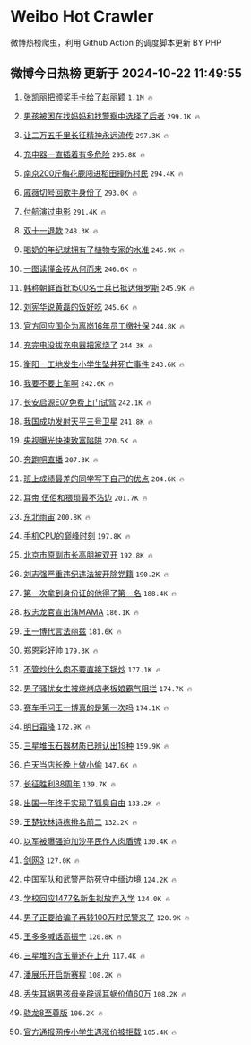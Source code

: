 # Weibo Hot Crawler 



微博热榜爬虫，利用 Github Action 的调度脚本更新 BY PHP 


## 微博今日热榜 更新于 2024-10-22 11:49:55 
1. [张凯丽把颁奖手卡给了赵丽颖](https://s.weibo.com/weibo?q=%E5%BC%A0%E5%87%AF%E4%B8%BD%E6%8A%8A%E9%A2%81%E5%A5%96%E6%89%8B%E5%8D%A1%E7%BB%99%E4%BA%86%E8%B5%B5%E4%B8%BD%E9%A2%96&t=31&band_rank=1&Refer=top) `1.1M 🔥` 

1. [男孩被困在找妈妈和找警察中选择了后者](https://s.weibo.com/weibo?q=%23%E7%94%B7%E5%AD%A9%E8%A2%AB%E5%9B%B0%E5%9C%A8%E6%89%BE%E5%A6%88%E5%A6%88%E5%92%8C%E6%89%BE%E8%AD%A6%E5%AF%9F%E4%B8%AD%E9%80%89%E6%8B%A9%E4%BA%86%E5%90%8E%E8%80%85%23&t=31&band_rank=2&Refer=top) `299.1K 🔥` 

1. [让二万五千里长征精神永远流传](https://s.weibo.com/weibo?q=%23%E8%AE%A9%E4%BA%8C%E4%B8%87%E4%BA%94%E5%8D%83%E9%87%8C%E9%95%BF%E5%BE%81%E7%B2%BE%E7%A5%9E%E6%B0%B8%E8%BF%9C%E6%B5%81%E4%BC%A0%23&t=31&band_rank=3&Refer=top) `297.3K 🔥` 

1. [充电器一直插着有多危险](https://s.weibo.com/weibo?q=%23%E5%85%85%E7%94%B5%E5%99%A8%E4%B8%80%E7%9B%B4%E6%8F%92%E7%9D%80%E6%9C%89%E5%A4%9A%E5%8D%B1%E9%99%A9%23&t=31&band_rank=4&Refer=top) `295.8K 🔥` 

1. [南京200斤梅花鹿闯进稻田撞伤村民](https://s.weibo.com/weibo?q=%23%E5%8D%97%E4%BA%AC200%E6%96%A4%E6%A2%85%E8%8A%B1%E9%B9%BF%E9%97%AF%E8%BF%9B%E7%A8%BB%E7%94%B0%E6%92%9E%E4%BC%A4%E6%9D%91%E6%B0%91%23&t=31&band_rank=5&Refer=top) `294.4K 🔥` 

1. [戚薇切号回歌手身份了](https://s.weibo.com/weibo?q=%23%E6%88%9A%E8%96%87%E5%88%87%E5%8F%B7%E5%9B%9E%E6%AD%8C%E6%89%8B%E8%BA%AB%E4%BB%BD%E4%BA%86%23&t=31&band_rank=6&Refer=top) `293.0K 🔥` 

1. [付航演过电影](https://s.weibo.com/weibo?q=%23%E4%BB%98%E8%88%AA%E6%BC%94%E8%BF%87%E7%94%B5%E5%BD%B1%23&t=31&band_rank=7&Refer=top) `291.4K 🔥` 

1. [双十一退款](https://s.weibo.com/weibo?q=%23%E5%8F%8C%E5%8D%81%E4%B8%80%E9%80%80%E6%AC%BE%23&t=31&band_rank=8&Refer=top) `248.3K 🔥` 

1. [喝奶的年纪就拥有了植物专家的水准](https://s.weibo.com/weibo?q=%23%E5%96%9D%E5%A5%B6%E7%9A%84%E5%B9%B4%E7%BA%AA%E5%B0%B1%E6%8B%A5%E6%9C%89%E4%BA%86%E6%A4%8D%E7%89%A9%E4%B8%93%E5%AE%B6%E7%9A%84%E6%B0%B4%E5%87%86%23&t=31&band_rank=9&Refer=top) `246.9K 🔥` 

1. [一图读懂金砖从何而来](https://s.weibo.com/weibo?q=%23%E4%B8%80%E5%9B%BE%E8%AF%BB%E6%87%82%E9%87%91%E7%A0%96%E4%BB%8E%E4%BD%95%E8%80%8C%E6%9D%A5%23&t=31&band_rank=10&Refer=top) `246.6K 🔥` 

1. [韩称朝鲜首批1500名士兵已抵达俄罗斯](https://s.weibo.com/weibo?q=%23%E9%9F%A9%E7%A7%B0%E6%9C%9D%E9%B2%9C%E9%A6%96%E6%89%B91500%E5%90%8D%E5%A3%AB%E5%85%B5%E5%B7%B2%E6%8A%B5%E8%BE%BE%E4%BF%84%E7%BD%97%E6%96%AF%23&t=31&band_rank=11&Refer=top) `245.9K 🔥` 

1. [刘宪华说黄磊的饭好吃](https://s.weibo.com/weibo?q=%23%E5%88%98%E5%AE%AA%E5%8D%8E%E8%AF%B4%E9%BB%84%E7%A3%8A%E7%9A%84%E9%A5%AD%E5%A5%BD%E5%90%83%23&t=31&band_rank=12&Refer=top) `245.6K 🔥` 

1. [官方回应国企为离岗16年员工缴社保](https://s.weibo.com/weibo?q=%23%E5%AE%98%E6%96%B9%E5%9B%9E%E5%BA%94%E5%9B%BD%E4%BC%81%E4%B8%BA%E7%A6%BB%E5%B2%9716%E5%B9%B4%E5%91%98%E5%B7%A5%E7%BC%B4%E7%A4%BE%E4%BF%9D%23&t=31&band_rank=13&Refer=top) `244.8K 🔥` 

1. [充完电没拔充电器把家烧了](https://s.weibo.com/weibo?q=%23%E5%85%85%E5%AE%8C%E7%94%B5%E6%B2%A1%E6%8B%94%E5%85%85%E7%94%B5%E5%99%A8%E6%8A%8A%E5%AE%B6%E7%83%A7%E4%BA%86%23&t=31&band_rank=14&Refer=top) `244.3K 🔥` 

1. [衡阳一工地发生小学生坠井死亡事件](https://s.weibo.com/weibo?q=%23%E8%A1%A1%E9%98%B3%E4%B8%80%E5%B7%A5%E5%9C%B0%E5%8F%91%E7%94%9F%E5%B0%8F%E5%AD%A6%E7%94%9F%E5%9D%A0%E4%BA%95%E6%AD%BB%E4%BA%A1%E4%BA%8B%E4%BB%B6%23&t=31&band_rank=15&Refer=top) `243.6K 🔥` 

1. [我要不要上车啊](https://s.weibo.com/weibo?q=%23%E6%88%91%E8%A6%81%E4%B8%8D%E8%A6%81%E4%B8%8A%E8%BD%A6%E5%95%8A%23&t=31&band_rank=16&Refer=top) `242.6K 🔥` 

1. [长安启源E07免费上门试驾](https://s.weibo.com/weibo?q=%23%E9%95%BF%E5%AE%89%E5%90%AF%E6%BA%90E07%E5%85%8D%E8%B4%B9%E4%B8%8A%E9%97%A8%E8%AF%95%E9%A9%BE%23&t=31&band_rank=17&Refer=top) `242.1K 🔥` 

1. [我国成功发射天平三号卫星](https://s.weibo.com/weibo?q=%23%E6%88%91%E5%9B%BD%E6%88%90%E5%8A%9F%E5%8F%91%E5%B0%84%E5%A4%A9%E5%B9%B3%E4%B8%89%E5%8F%B7%E5%8D%AB%E6%98%9F%23&t=31&band_rank=18&Refer=top) `241.8K 🔥` 

1. [央视曝光快速致富陷阱](https://s.weibo.com/weibo?q=%23%E5%A4%AE%E8%A7%86%E6%9B%9D%E5%85%89%E5%BF%AB%E9%80%9F%E8%87%B4%E5%AF%8C%E9%99%B7%E9%98%B1%23&t=31&band_rank=19&Refer=top) `220.5K 🔥` 

1. [奔跑吧直播](https://s.weibo.com/weibo?q=%E5%A5%94%E8%B7%91%E5%90%A7%E7%9B%B4%E6%92%AD&t=31&band_rank=20&Refer=top) `207.3K 🔥` 

1. [班上成绩最差的同学写下自己的优点](https://s.weibo.com/weibo?q=%E7%8F%AD%E4%B8%8A%E6%88%90%E7%BB%A9%E6%9C%80%E5%B7%AE%E7%9A%84%E5%90%8C%E5%AD%A6%E5%86%99%E4%B8%8B%E8%87%AA%E5%B7%B1%E7%9A%84%E4%BC%98%E7%82%B9&t=31&band_rank=21&Refer=top) `204.6K 🔥` 

1. [耳帝 伍佰和猥琐最不沾边](https://s.weibo.com/weibo?q=%E8%80%B3%E5%B8%9D%20%E4%BC%8D%E4%BD%B0%E5%92%8C%E7%8C%A5%E7%90%90%E6%9C%80%E4%B8%8D%E6%B2%BE%E8%BE%B9&t=31&band_rank=22&Refer=top) `201.7K 🔥` 

1. [东北雨宙](https://s.weibo.com/weibo?q=%E4%B8%9C%E5%8C%97%E9%9B%A8%E5%AE%99&t=31&band_rank=23&Refer=top) `200.8K 🔥` 

1. [手机CPU的巅峰时刻](https://s.weibo.com/weibo?q=%23%E6%89%8B%E6%9C%BACPU%E7%9A%84%E5%B7%85%E5%B3%B0%E6%97%B6%E5%88%BB%23&t=31&band_rank=24&Refer=top) `197.8K 🔥` 

1. [北京市原副市长高朋被双开](https://s.weibo.com/weibo?q=%23%E5%8C%97%E4%BA%AC%E5%B8%82%E5%8E%9F%E5%89%AF%E5%B8%82%E9%95%BF%E9%AB%98%E6%9C%8B%E8%A2%AB%E5%8F%8C%E5%BC%80%23&t=31&band_rank=25&Refer=top) `192.8K 🔥` 

1. [刘志强严重违纪违法被开除党籍](https://s.weibo.com/weibo?q=%23%E5%88%98%E5%BF%97%E5%BC%BA%E4%B8%A5%E9%87%8D%E8%BF%9D%E7%BA%AA%E8%BF%9D%E6%B3%95%E8%A2%AB%E5%BC%80%E9%99%A4%E5%85%9A%E7%B1%8D%23&t=31&band_rank=26&Refer=top) `190.2K 🔥` 

1. [第一次拿到身份证的他得了第一名](https://s.weibo.com/weibo?q=%23%E7%AC%AC%E4%B8%80%E6%AC%A1%E6%8B%BF%E5%88%B0%E8%BA%AB%E4%BB%BD%E8%AF%81%E7%9A%84%E4%BB%96%E5%BE%97%E4%BA%86%E7%AC%AC%E4%B8%80%E5%90%8D%23&t=31&band_rank=27&Refer=top) `188.4K 🔥` 

1. [权志龙官宣出演MAMA](https://s.weibo.com/weibo?q=%23%E6%9D%83%E5%BF%97%E9%BE%99%E5%AE%98%E5%AE%A3%E5%87%BA%E6%BC%94MAMA%23&t=31&band_rank=28&Refer=top) `186.1K 🔥` 

1. [王一博代言法丽兹](https://s.weibo.com/weibo?q=%E7%8E%8B%E4%B8%80%E5%8D%9A%E4%BB%A3%E8%A8%80%E6%B3%95%E4%B8%BD%E5%85%B9&t=31&band_rank=29&Refer=top) `181.6K 🔥` 

1. [郑恩彩好帅](https://s.weibo.com/weibo?q=%23%E9%83%91%E6%81%A9%E5%BD%A9%E5%A5%BD%E5%B8%85%23&t=31&band_rank=30&Refer=top) `179.3K 🔥` 

1. [不管炒什么肉不要直接下锅炒](https://s.weibo.com/weibo?q=%E4%B8%8D%E7%AE%A1%E7%82%92%E4%BB%80%E4%B9%88%E8%82%89%E4%B8%8D%E8%A6%81%E7%9B%B4%E6%8E%A5%E4%B8%8B%E9%94%85%E7%82%92&t=31&band_rank=31&Refer=top) `177.1K 🔥` 

1. [男子骚扰女生被烧烤店老板娘霸气阻拦](https://s.weibo.com/weibo?q=%23%E7%94%B7%E5%AD%90%E9%AA%9A%E6%89%B0%E5%A5%B3%E7%94%9F%E8%A2%AB%E7%83%A7%E7%83%A4%E5%BA%97%E8%80%81%E6%9D%BF%E5%A8%98%E9%9C%B8%E6%B0%94%E9%98%BB%E6%8B%A6%23&t=31&band_rank=32&Refer=top) `174.7K 🔥` 

1. [赛车手问王一博真的是第一次吗](https://s.weibo.com/weibo?q=%23%E8%B5%9B%E8%BD%A6%E6%89%8B%E9%97%AE%E7%8E%8B%E4%B8%80%E5%8D%9A%E7%9C%9F%E7%9A%84%E6%98%AF%E7%AC%AC%E4%B8%80%E6%AC%A1%E5%90%97%23&t=31&band_rank=33&Refer=top) `174.1K 🔥` 

1. [明日霜降](https://s.weibo.com/weibo?q=%23%E6%98%8E%E6%97%A5%E9%9C%9C%E9%99%8D%23&t=31&band_rank=34&Refer=top) `172.9K 🔥` 

1. [三星堆玉石器材质已辨认出19种](https://s.weibo.com/weibo?q=%23%E4%B8%89%E6%98%9F%E5%A0%86%E7%8E%89%E7%9F%B3%E5%99%A8%E6%9D%90%E8%B4%A8%E5%B7%B2%E8%BE%A8%E8%AE%A4%E5%87%BA19%E7%A7%8D%23&t=31&band_rank=35&Refer=top) `159.9K 🔥` 

1. [白天当店长晚上做小偷](https://s.weibo.com/weibo?q=%23%E7%99%BD%E5%A4%A9%E5%BD%93%E5%BA%97%E9%95%BF%E6%99%9A%E4%B8%8A%E5%81%9A%E5%B0%8F%E5%81%B7%23&t=31&band_rank=36&Refer=top) `147.6K 🔥` 

1. [长征胜利88周年](https://s.weibo.com/weibo?q=%23%E9%95%BF%E5%BE%81%E8%83%9C%E5%88%A988%E5%91%A8%E5%B9%B4%23&t=31&band_rank=37&Refer=top) `139.7K 🔥` 

1. [出国一年终于实现了狐臭自由](https://s.weibo.com/weibo?q=%E5%87%BA%E5%9B%BD%E4%B8%80%E5%B9%B4%E7%BB%88%E4%BA%8E%E5%AE%9E%E7%8E%B0%E4%BA%86%E7%8B%90%E8%87%AD%E8%87%AA%E7%94%B1&t=31&band_rank=38&Refer=top) `133.2K 🔥` 

1. [王楚钦林诗栋排名前二](https://s.weibo.com/weibo?q=%23%E7%8E%8B%E6%A5%9A%E9%92%A6%E6%9E%97%E8%AF%97%E6%A0%8B%E6%8E%92%E5%90%8D%E5%89%8D%E4%BA%8C%23&t=31&band_rank=39&Refer=top) `132.2K 🔥` 

1. [以军被曝强迫加沙平民作人肉盾牌](https://s.weibo.com/weibo?q=%23%E4%BB%A5%E5%86%9B%E8%A2%AB%E6%9B%9D%E5%BC%BA%E8%BF%AB%E5%8A%A0%E6%B2%99%E5%B9%B3%E6%B0%91%E4%BD%9C%E4%BA%BA%E8%82%89%E7%9B%BE%E7%89%8C%23&t=31&band_rank=40&Refer=top) `130.4K 🔥` 

1. [剑网3](https://s.weibo.com/weibo?q=%E5%89%91%E7%BD%913&t=31&band_rank=41&Refer=top) `127.0K 🔥` 

1. [中国军队和武警严防死守中缅边境](https://s.weibo.com/weibo?q=%23%E4%B8%AD%E5%9B%BD%E5%86%9B%E9%98%9F%E5%92%8C%E6%AD%A6%E8%AD%A6%E4%B8%A5%E9%98%B2%E6%AD%BB%E5%AE%88%E4%B8%AD%E7%BC%85%E8%BE%B9%E5%A2%83%23&t=31&band_rank=42&Refer=top) `124.2K 🔥` 

1. [学校回应1477名新生拟放弃入学](https://s.weibo.com/weibo?q=%23%E5%AD%A6%E6%A0%A1%E5%9B%9E%E5%BA%941477%E5%90%8D%E6%96%B0%E7%94%9F%E6%8B%9F%E6%94%BE%E5%BC%83%E5%85%A5%E5%AD%A6%23&t=31&band_rank=43&Refer=top) `124.0K 🔥` 

1. [男子正要给骗子再转100万时民警来了](https://s.weibo.com/weibo?q=%23%E7%94%B7%E5%AD%90%E6%AD%A3%E8%A6%81%E7%BB%99%E9%AA%97%E5%AD%90%E5%86%8D%E8%BD%AC100%E4%B8%87%E6%97%B6%E6%B0%91%E8%AD%A6%E6%9D%A5%E4%BA%86%23&t=31&band_rank=44&Refer=top) `120.9K 🔥` 

1. [王多多喊话高振宁](https://s.weibo.com/weibo?q=%23%E7%8E%8B%E5%A4%9A%E5%A4%9A%E5%96%8A%E8%AF%9D%E9%AB%98%E6%8C%AF%E5%AE%81%23&t=31&band_rank=45&Refer=top) `120.8K 🔥` 

1. [三星堆的含玉量还在上升](https://s.weibo.com/weibo?q=%23%E4%B8%89%E6%98%9F%E5%A0%86%E7%9A%84%E5%90%AB%E7%8E%89%E9%87%8F%E8%BF%98%E5%9C%A8%E4%B8%8A%E5%8D%87%23&t=31&band_rank=46&Refer=top) `117.4K 🔥` 

1. [潘展乐开启新赛程](https://s.weibo.com/weibo?q=%23%E6%BD%98%E5%B1%95%E4%B9%90%E5%BC%80%E5%90%AF%E6%96%B0%E8%B5%9B%E7%A8%8B%23&t=31&band_rank=47&Refer=top) `108.2K 🔥` 

1. [丢失耳蜗男孩母亲辟谣耳蜗价值60万](https://s.weibo.com/weibo?q=%23%E4%B8%A2%E5%A4%B1%E8%80%B3%E8%9C%97%E7%94%B7%E5%AD%A9%E6%AF%8D%E4%BA%B2%E8%BE%9F%E8%B0%A3%E8%80%B3%E8%9C%97%E4%BB%B7%E5%80%BC60%E4%B8%87%23&t=31&band_rank=48&Refer=top) `108.2K 🔥` 

1. [骁龙8至尊版](https://s.weibo.com/weibo?q=%23%E9%AA%81%E9%BE%998%E8%87%B3%E5%B0%8A%E7%89%88%23&t=31&band_rank=49&Refer=top) `106.2K 🔥` 

1. [官方通报网传小学生遇涨价被拒载](https://s.weibo.com/weibo?q=%23%E5%AE%98%E6%96%B9%E9%80%9A%E6%8A%A5%E7%BD%91%E4%BC%A0%E5%B0%8F%E5%AD%A6%E7%94%9F%E9%81%87%E6%B6%A8%E4%BB%B7%E8%A2%AB%E6%8B%92%E8%BD%BD%23&t=31&band_rank=50&Refer=top) `105.4K 🔥` 


